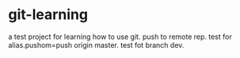 # git-learning
a test project for learning how to use git.
push to remote rep.
test for alias.pushom=push origin master.
test fot branch dev.
